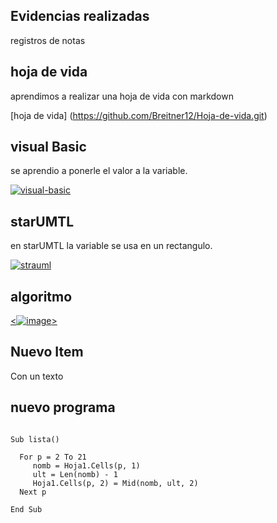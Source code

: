 ## Evidencias realizadas
registros de notas

## hoja de vida

aprendimos a realizar una hoja de vida con markdown

[hoja de vida] (https://github.com/Breitner12/Hoja-de-vida.git)

## visual Basic

se aprendio a ponerle el valor a la variable.

<a href="https://ibb.co/phHWY68"><img src="https://i.ibb.co/fD38jV5/visual-basic.png" alt="visual-basic" border="0"></a>

## starUMTL

en starUMTL la variable se usa en un rectangulo.

<a href="https://ibb.co/WfSHBnM"><img src="https://i.ibb.co/hVpg2s4/strauml.png" alt="strauml" border="0"></a>


## algoritmo

<a href="https://ibb.co/WfSHBnM"><![image](https://user-images.githubusercontent.com/110871046/186992597-202a63ac-a429-4fce-b16f-e16c07db776e.png)></a>

## Nuevo Item

Con un texto

## nuevo programa 

```

Sub lista()

  For p = 2 To 21
     nomb = Hoja1.Cells(p, 1)
     ult = Len(nomb) - 1
     Hoja1.Cells(p, 2) = Mid(nomb, ult, 2)
  Next p
  
End Sub

```
